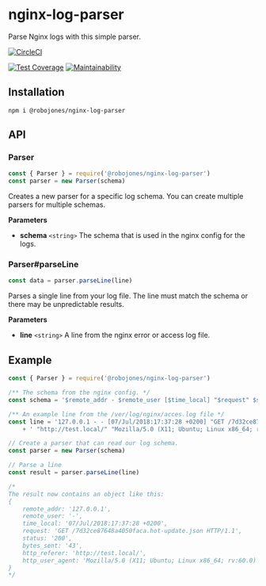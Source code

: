 # nginx-log-parser

Parse Nginx logs with this simple parser.

[![CircleCI](https://circleci.com/gh/robojones/nginx-log-parser.svg?style=svg)](https://circleci.com/gh/robojones/nginx-log-parser)

[![Test Coverage](https://api.codeclimate.com/v1/badges/7d5bec33ed1fe82c077a/test_coverage)](https://codeclimate.com/github/robojones/nginx-log-parser/test_coverage)
[![Maintainability](https://api.codeclimate.com/v1/badges/7d5bec33ed1fe82c077a/maintainability)](https://codeclimate.com/github/robojones/nginx-log-parser/maintainability)

## Installation

```
npm i @robojones/nginx-log-parser
```

## API

### Parser

```typescript
const { Parser } = require('@robojones/nginx-log-parser')
const parser = new Parser(schema)
```

Creates a new parser for a specific log schema.
You can create multiple parsers for multiple schemas.

**Parameters**
- **schema** `<string>` The schema that is used in the nginx config for the logs.

### Parser#parseLine

```typescript
const data = parser.parseLine(line)
```

Parses a single line from your log file.
The line must match the schema or there may be unpredictable results.

**Parameters**
- **line** `<string>` A line from the nginx error or access log file.

## Example
```typescript
const { Parser } = require('@robojones/nginx-log-parser')

/** The schema from the nginx config. */
const schema = '$remote_addr - $remote_user [$time_local] "$request" $status $bytes_sent "$http_referer" "$http_user_agent"'

/** An example line from the /ver/log/nginx/acces.log file */
const line = '127.0.0.1 - - [07/Jul/2018:17:37:28 +0200] "GET /7d32ce87648a4050faca.hot-update.json HTTP/1.1" 200 43'
	+ ' "http://test.local/" "Mozilla/5.0 (X11; Ubuntu; Linux x86_64; rv:60.0) Gecko/20100101 Firefox/60.0"'

// Create a parser that can read our log schema.
const parser = new Parser(schema)

// Parse a line
const result = parser.parseLine(line)

/*
The result now contains an object like this:
{
	remote_addr: '127.0.0.1',
	remote_user: '-',
	time_local: '07/Jul/2018:17:37:28 +0200',
	request: 'GET /7d32ce87648a4050faca.hot-update.json HTTP/1.1',
	status: '200',
	bytes_sent: '43',
	http_referer: 'http://test.local/',
	http_user_agent: 'Mozilla/5.0 (X11; Ubuntu; Linux x86_64; rv:60.0) Gecko/20100101 Firefox/60.0',
}
*/
```
